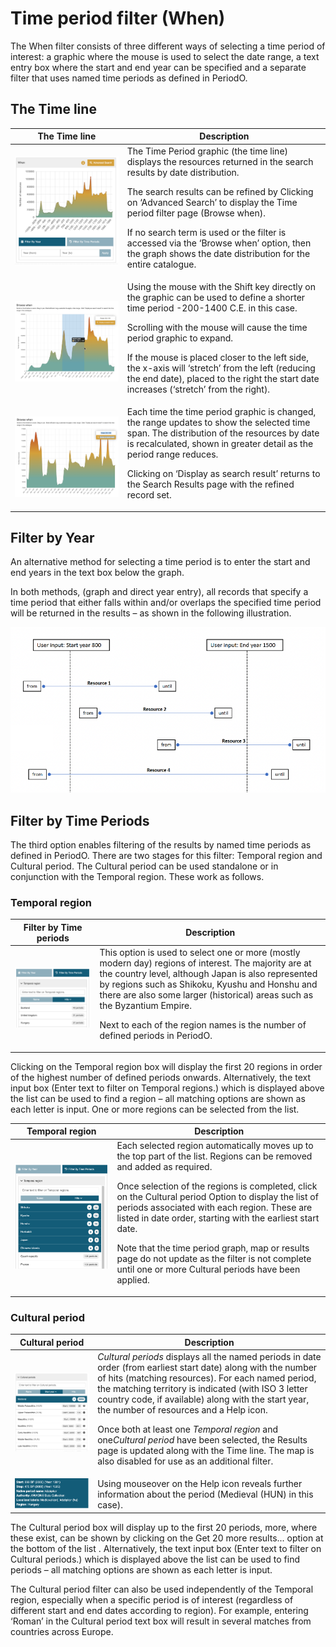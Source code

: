 # Time period filter (When)

The When filter consists of three different ways of selecting a time period of interest: a graphic where the mouse is used to select the date range, a text entry box where the start and end year can be specified and a separate filter that uses named time periods as defined in PeriodO.

## The Time line

| The Time line | Description |
| ----------- | ----------- |
| ![image](../assets/13-Timeline-1.png) | The Time Period graphic (the time line) displays the resources returned in the search results by date distribution.<p><p>The search results can be refined by Clicking on ‘Advanced Search’ to display the Time period filter page (Browse when). <p>If no search term is used or the filter is accessed via the ‘Browse when’ option, then the graph shows the date distribution for the entire catalogue. |
| ![image](../assets/14-Time-line-2.png) | Using the mouse with the Shift key directly on the graphic can be used to define a shorter time period -200-1400 C.E. in this case.<p><p>Scrolling with the mouse will cause the time period graphic to expand. <p>If the mouse is placed closer to the left side, the x-axis will ‘stretch’ from the left (reducing the end date), placed to the right the start date increases (‘stretch’ from the right).|
| ![image](../assets/15-Timeline-3.png) | Each time the time period graphic is changed, the range updates to show the selected time span. The distribution of the resources by date is recalculated, shown in greater detail as the period range reduces.<p><p>Clicking on ‘Display as search result’ returns to the Search Results page with the refined record set. |

## Filter by Year 

An alternative method for selecting a time period is to enter the start and end years in the text box below the graph. 

In both methods, (graph and direct year entry), all records that specify a time period that either falls within and/or overlaps the specified time period will be returned in the results – as shown in the following illustration.

![image](../assets/16-Resource-time-period-diagram.png)

## Filter by Time Periods

The third option enables filtering of the results by named time periods as defined in PeriodO. There are two stages for this filter: Temporal region and Cultural period. The Cultural period can be used standalone or in conjunction with the Temporal region. These work as follows.

### Temporal region

| Filter by Time periods | Description |
| ----------- | ----------- |
| ![image](../assets/17-Temporal-region-diagram.png) | This option is used to select one or more (mostly modern day) regions of interest. The majority are at the country level, although Japan is also represented by regions such as Shikoku, Kyushu and Honshu and there are also some larger (historical) areas such as the Byzantium Empire.<p><p>Next to each of the region names is the number of defined periods in PeriodO. |

Clicking on the Temporal region box will display the first 20 regions in order of the highest number of defined periods onwards. Alternatively, the text input box (Enter text to filter on Temporal regions.) which is displayed above the list can be used to find a region – all matching options are shown as each letter is input. One or more regions can be selected from the list. 

| Temporal region | Description |
| ----------- | ----------- |
| ![image](../assets/18-Named-time-period.png) | Each selected region automatically moves up to the top part of the list. Regions can be removed and added as required. <p>Once selection of the regions is completed, click on the Cultural period Option to display the list of periods associated with each region. These are listed in date order, starting with the earliest start date. <p>Note that the time period graph, map or results page do not update as the filter is not complete until one or more Cultural periods have been applied. |

### Cultural period

| Cultural period | Description |
| ----------- | ----------- |
|  ![image](../assets/19-Cultural-periods.png) |<i>Cultural periods</i> displays all the named periods in date order (from earliest start date) along with the number of hits (matching resources). For each named period, the matching territory is indicated (with ISO 3 letter country code, if available) along with the start year, the number of resources and a Help icon. <p>Once both at least one <i>Temporal region</i> and one<i>Cultural period</i> have been selected, the Results page is updated along with the Time line. The map is also disabled for use as an additional filter. |
| ![image](../assets/20-Period-information.png) | Using mouseover on the Help icon reveals further information about the period (Medieval (HUN) in this case). |

The Cultural period box will display up to the first 20 periods, more, where these exist, can be shown by clicking on the Get 20 more results... option at the bottom of the list . Alternatively, the text input box (Enter text to filter on Cultural periods.) which is displayed above the list can be used to find periods – all matching options are shown as each letter is input.

The Cultural period filter can also be used independently of the Temporal region, especially when a specific period is of interest (regardless of different start and end dates according to region). For example, entering ‘Roman’ in the Cultural period text box will result in several matches from countries across Europe. 


